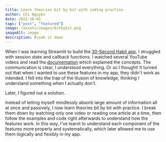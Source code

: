 ```yaml
---
title: Learn theories bit by bit with coding practice
author: Chi Nguyen
date: 2022-10-01
tags: ["post", "featured"]
image: /assets/images/bitbybit.png
imageAlt: image
description: Break it down
---
```

When I was learning Streamlit to build the [30-Second Habit app](https://github.com/nguyenyenchi/30-Second-Habit-App), I struggled with session state and callback functions. I watched several YouTube videos and read the [documentation](https://docs.streamlit.io/library/advanced-features/session-state) which explained the concepts. The communication is clear, I understood everything. Or so I thought! It turned out that when I wanted to use these features in my app, they didn't work as intended. I fell into the trap of the illusion of knowledge, thinking I understand something when I actually don't.

Later, I figured out a solution.

Instead of letting myself mindlessly absorb large amount of information all at once and passively, I now learn theories bit by bit with practice. I break them down by watching only one video or reading one article at a time, then follow the examples and code right afterwards to understand how the features work. In this way, I've learnt to understand each component of the features more properly and systematically, which later allowed me to use them logically and flexibly in my app.